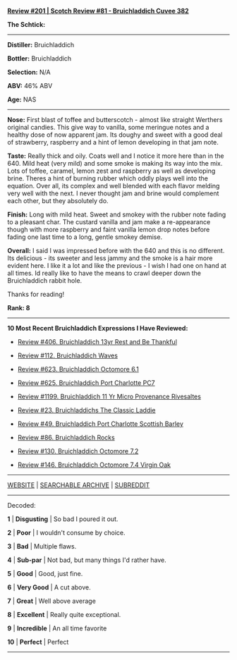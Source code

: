 
[**Review #201 | Scotch Review #81 - Bruichladdich Cuvee 382**]( https://t8ke.review/review-201-bruichladdich-cuvee-382/)

**The Schtick:** 

-----

**Distiller:** Bruichladdich

**Bottler:** Bruichladdich

**Selection:** N/A

**ABV:**  46% ABV

**Age:** NAS 

-----

**Nose:**  First blast of toffee and butterscotch - almost like straight Werthers original candies. This give way to vanilla, some meringue notes and a healthy dose of now apparent jam. Its doughy and sweet with a good deal of strawberry, raspberry and a hint of lemon developing in that jam note. 

**Taste:** Really thick and oily. Coats well and I notice it more here than in the 640. Mild heat (very mild) and some smoke is making its way into the mix. Lots of toffee, caramel, lemon zest and raspberry as well as developing brine. Theres a hint of burning rubber which oddly plays well into the equation. Over all, its complex and well blended with each flavor melding very well with the next. I never thought jam and brine would complement each other, but they absolutely do.   

**Finish:**  Long with mild heat. Sweet and smokey with the rubber note fading to a pleasant char. The custard vanilla and jam make a re-appearance though with more raspberry and faint vanilla lemon drop notes before fading one last time to a long, gentle smokey demise.  

**Overall:** I said I was impressed before with the 640 and this is no different. Its delicious - its sweeter and less jammy and the smoke is a hair more evident here. I like it a lot and like the previous - I wish I had one on hand at all times. Id really like to have the means to crawl deeper down the Bruichladdich rabbit hole. 

Thanks for reading!

**Rank: 8**

----- 

**10 Most Recent Bruichladdich Expressions I Have Reviewed:** 

- [Review #406. Bruichladdich 13yr Rest and Be Thankful]( https://t8ke.review/review-406-bruichladdich-rest-and-be-thankful-13yr/) 

- [Review #112. Bruichladdich Waves]( https://t8ke.review/review-112-bruichladdich-waves/) 

- [Review #623. Bruichladdich Octomore 6.1]( https://t8ke.review/review-623-bruichladdich-octomore-61/) 

- [Review #625. Bruichladdich Port Charlotte PC7]( https://t8ke.review/review-625-bruichladdich-port-charlotte-pc7/) 

- [Review #1199. Bruichladdich 11 Yr Micro Provenance Rivesaltes]( https://t8ke.review/review-1199-bruichladdich-11-yr-micro-provenance-riveslates) 

- [Review #23. Bruichladdichs The Classic Laddie]( https://t8ke.review/review-23-bruichladdich-the-classic-laddie-scottish-barley/) 

- [Review #49. Bruichladdich Port Charlotte Scottish Barley]( https://t8ke.review/review-49-bruichladdich-port-charlotte-scottish-barley/) 

- [Review #86. Bruichladdich Rocks]( https://t8ke.review/review-86-bruichladdich-rocks/) 

- [Review #130. Bruichladdich Octomore 7.2]( https://t8ke.review/review-130-octomore-72/) 

- [Review #146. Bruichladdich Octomore 7.4 Virgin Oak]( https://t8ke.review/review-146-bruichladdich-octomore-74/) 

-----

[WEBSITE](https://t8ke.review) | [SEARCHABLE ARCHIVE](https://t8ke.review/review-archive/) | [SUBREDDIT](https://reddit.com/r/t8kereviews)

-----

Decoded:

**1** | **Disgusting** | So bad I poured it out.

**2** | **Poor** | I wouldn't consume by choice.

**3** | **Bad** | Multiple flaws.

**4** | **Sub-par** | Not bad, but many things I'd rather have.

**5** | **Good** | Good, just fine.

**6** | **Very Good** | A cut above.

**7** | **Great** | Well above average

**8** | **Excellent** | Really quite exceptional.

**9** | **Incredible** | An all time favorite

**10** | **Perfect** | Perfect

----

